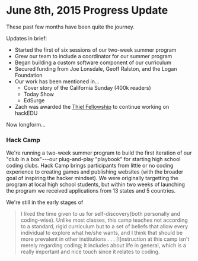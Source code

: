 # June 8th, 2015 Progress Update

These past few months have been quite the journey.

Updates in brief:

* Started the first of six sessions of our two-week summer program
* Grew our team to include a coordinator for our summer program
* Began building a custom software component of our curriculum
* Secured funding from Joe Lonsdale, Geoff Ralston, and the Logan Foundation
* Our work has been mentioned in...
  * Cover story of the California Sunday (400k readers)
  * Today Show
  * EdSurge
* Zach was awarded the [Thiel Fellowship](http://www.thielfellowship.org/) to
  continue working on hackEDU

Now longform...

### Hack Camp

We're running a two-week summer program to build the first iteration of our
"club in a box"---our plug-and-play "playbook" for starting high school coding
clubs. Hack Camp brings participants from little or no coding experience to
creating games and publishing websites (with the broader goal of inspiring the
hacker mindset). We were originally targetting the program at local high school
students, but within two weeks of launching the program we received applications
from 13 states and 5 countries.

We're still in the early stages of 

> I liked the time given to us for self-discovery(both personally and
> coding-wise). Unlike most classes, this camp teaches not according to a
> standard, rigid curriculum but to a set of beliefs that allow every individual
> to explore what he/she wants, and I think that should be more prevalent in
> other institutions . . . [I]nstruction at this camp isn't merely regarding
> coding; it includes about life in general, which is a really important and
> nice touch since it relates to coding.

